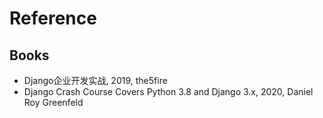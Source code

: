 # Reference

## Books

- Django企业开发实战, 2019, the5fire
- Django Crash Course Covers Python 3.8 and Django 3.x, 2020, Daniel Roy Greenfeld